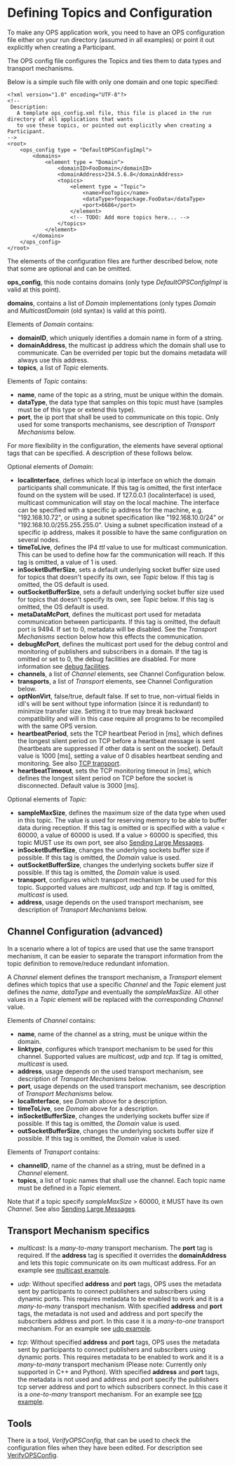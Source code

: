 # Defining Topics and Configuration #

To make any OPS application work, you need to have an OPS configuration file either on your run directory (assumed in all examples) or point it out explicitly when creating a Participant.

The OPS config file configures the Topics and ties them to data types and transport mechanisms.

Below is a simple such file with only one domain and one topic specified:

```
<?xml version="1.0" encoding="UTF-8"?>
<!--
 Description:
   A template ops_config.xml file, this file is placed in the run directory of all applications that wants
   to use these topics, or pointed out explicitly when creating a Participant.
-->
<root>
    <ops_config type = "DefaultOPSConfigImpl">
        <domains>
            <element type = "Domain">
                <domainID>FooDomain</domainID>
                <domainAddress>234.5.6.8</domainAddress>
                <topics>
                    <element type = "Topic">
                        <name>FooTopic</name>
                        <dataType>foopackage.FooData</dataType>
                        <port>6686</port>
                    </element>
                    <!-- TODO: Add more topics here... -->
                </topics>
            </element>
        </domains>
    </ops_config>
</root>

```

The elements of the configuration files are further described below, note that some are optional and can be omitted.

**ops\_config**, this node contains domains (only type *DefaultOPSConfigImpl* is valid at this point).

**domains**, contains a list of *Domain* implementations (only types *Domain* and *MulticastDomain* (old syntax) is valid at this point).

Elements of _Domain_ contains:
  * **domainID**, which uniquely identifies a domain name in form of a string.
  * **domainAddress**, the multicast ip address which the domain shall use to communicate. Can be overrided per topic but the domains metadata will always use this address.
  * **topics**, a list of *Topic* elements.

Elements of _Topic_ contains:
  * **name**, name of the topic as a string, must be unique within the domain.
  * **dataType**, the data type that samples on this topic must have (samples must be of this type or extend this type).
  * **port**, the ip port that shall be used to communicate on this topic. Only used for some transports mechanisms, see description of *Transport Mechanisms* below.

For more flexibility in the configuration, the elements have several optional tags that can be specified. A description of these follows below.

Optional elements of _Domain_:
  * **localInterface**, defines which local ip interface on which the domain participants shall communicate. If this tag is omitted, the first interface found on the system will be used. If 127.0.0.1 (localinterface) is used, multicast communication will stay on the local machine.
  The interface can be specified with a specific ip address for the machine, e.g. "192.168.10.72", or using a subnet specification like "192.168.10.0/24" or "192.168.10.0/255.255.255.0". Using a subnet specification instead of a specific ip address, makes it possible to have the same configuration on several nodes.
  * **timeToLive**, defines the IP4 *ttl* value to use for multicast communication. This can be used to define how far the communication will reach. If this tag is omitted, a value of 1 is used.
  * **inSocketBufferSize**, sets a default underlying socket buffer size used for topics that doesn't specify its own, see *Topic* below. If this tag is omitted, the OS default is used.
  * **outSocketBufferSize**, sets a default underlying socket buffer size used for topics that doesn't specify its own, see *Topic* below. If this tag is omitted, the OS default is used.
  * **metaDataMcPort**, defines the multicast port used for metadata communication between participants. If this tag is omitted, the default port is 9494. If set to 0, metadata will be disabled. See the *Transport Mechanisms* section below how this effects the communication.
  * **debugMcPort**, defines the multicast port used for the debug control and monitoring of publishers and subscribers in a domain. If the tag is omitted or set to 0, the debug facilities are disabled. For more information see [debug facilities](DebugFunc.md).
  * **channels**, a list of *Channel* elements, see Channel Configuration below.
  * **transports**, a list of *Transport* elements, see Channel Configuration below.
  * **optNonVirt**, false/true, default false. If set to true, non-virtual fields in idl's will be sent without type information (since it is redundant) to minimize transfer size. Setting it to true may break backward compatibility and will in this case require all programs to be recompiled with the same OPS version.
  * **heartbeatPeriod**, sets the TCP heartbeat Period in [ms], which defines the longest silent period on TCP before a heartbeat message is sent (heartbeats are suppressed if other data is sent on the socket). Default value is 1000 [ms], setting a value of 0 disables heartbeat sending and monitoring. See also [TCP transport](TcpTransport.md).
  * **heartbeatTimeout**, sets the TCP monitoring timeout in [ms], which defines the longest silent period on TCP before the socket is disconnected. Default value is 3000 [ms].

Optional elements of _Topic_:
  * **sampleMaxSize**, defines the maximum size of the data type when used in this topic. The value is used for reserving memory to be able to buffer data during reception. If this tag is omitted or is specified with a value < 60000, a value of 60000 is used. If a value > 60000 is specified, this topic MUST use its own port, see also [Sending Large Messages](LargeMessages.md).
  * **inSocketBufferSize**, changes the underlying sockets buffer size if possible. If this tag is omitted, the _Domain_ value is used.
  * **outSocketBufferSize**, changes the underlying sockets buffer size if possible. If this tag is omitted, the _Domain_ value is used.
  * **transport**, configures which transport mechanism to be used for this topic. Supported values are *multicast*, *udp* and *tcp*. If tag is omitted, *multicast* is used.
  * **address**, usage depends on the used transport mechanism, see description of *Transport Mechanisms* below.

## Channel Configuration (advanced) ###
In a scenario where a lot of topics are used that use the same transport mechanism, it can be easier to separate the transport information from the topic definition to remove/reduce redundant infomation.

A _Channel_ element defines the transport mechanism, a _Transport_ element defines which topics that use a specific _Channel_ and the _Topic_ element just defines the _name_, _dataType_ and eventually the _sampleMaxSize_. All other values in a _Topic_ element will be replaced with the corresponding _Channel_ value.

Elements of _Channel_ contains:
  * **name**, name of the channel as a string, must be unique within the domain.
  * **linktype**, configures which transport mechanism to be used for this channel. Supported values are *multicast*, *udp* and *tcp*. If tag is omitted, *multicast* is used.
  * **address**, usage depends on the used transport mechanism, see description of *Transport Mechanisms* below.
  * **port**, usage depends on the used transport mechanism, see description of *Transport Mechanisms* below.
  * **localInterface**, see _Domain_ above for a description.
  * **timeToLive**, see _Domain_ above for a description.
  * **inSocketBufferSize**, changes the underlying sockets buffer size if possible. If this tag is omitted, the _Domain_ value is used.
  * **outSocketBufferSize**, changes the underlying sockets buffer size if possible. If this tag is omitted, the _Domain_ value is used.

Elements of _Transport_ contains:
  * **channelID**, name of the channel as a string, must be defined in a _Channel_ element.
  * **topics**, a list of topic names that shall use the channel. Each topic name must be defined in a _Topic_ element.

Note that if a topic specify _sampleMaxSize_ > 60000, it MUST have its own _Channel_. See also [Sending Large Messages](LargeMessages.md).

## Transport Mechanism specifics ##
  * *multicast*: Is a _many-to-many_ transport mechanism. The **port** tag is required. If the **address** tag is specified it overrides the **domainAddress** and lets this topic communicate on its own multicast address.
  For an example see [multicast example](MulticastTransport.md).

  * *udp*: Without specified **address** and **port** tags, OPS uses the metadata sent by participants to connect publishers and subscribers using dynamic ports. This requires metadata to be enabled to work and it is a _many-to-many_ transport mechanism.
  With specified **address** and **port** tags, the metadata is not used and address and port specify the subscribers address and port. In this case it is a _many-to-one_ transport mechanism.
  For an example see [udp example](UdpTransport.md).

  * *tcp*: Without specified **address** and **port** tags, OPS uses the metadata sent by participants to connect publishers and subscribers using dynamic ports. This requires metadata to be enabled to work and it is a _many-to-many_ transport mechanism (Please note: Currently only supported in C++ and Python).
  With specified **address** and **port** tags, the metadata is not used and address and port specify the publishers tcp server address and port to which subscribers connect. In this case it is a _one-to-many_ transport mechanism.
  For an example see [tcp example](TcpTransport.md).

## Tools ##
There is a tool, _VerifyOPSConfig_, that can be used to check the configuration files when they have been edited. For description see [VerifyOPSConfig](VerifyOPSConfig.md).
